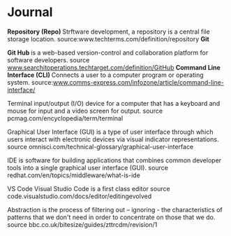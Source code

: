 # Journal
<strong>
Repository (Repo) </strong>Strftware development, a repository is a central file storage location. source:www.techterms.com/definition/repository
<strong>
Git </strong<a version control system originally created for developers to collaborate on large software projects. source www.cfss.uchicago.edu/setup/what-is-git/
<strong>
  
  Git Hub </strong>is a web-based version-control and collaboration platform for software developers. source www.searchitoperations.techtarget.com/definition/GitHub
<strong>
Command Line Interface (CLI) </strong>Connects a user to a computer program or operating system. source:www.comms-express.com/infozone/article/command-line-interface/

Terminal input/output (I/O) device for a computer that has a keyboard and mouse for input and a video screen for output. source pcmag.com/encyclopedia/term/terminal

Graphical User Interface (GUI)  is a type of user interface through which users interact with electronic devices via visual indicator representations. source omnisci.com/technical-glossary/graphical-user-interface

IDE is software for building applications that combines common developer tools into a single graphical user interface (GUI). source redhat.com/en/topics/middleware/what-is-ide

VS Code Visual Studio Code is a first class editor source code.visualstudio.com/docs/editor/editingevolved

Abstraction is the process of filtering out – ignoring - the characteristics of patterns that we don't need in order to concentrate on those that we do. source bbc.co.uk/bitesize/guides/zttrcdm/revision/1

